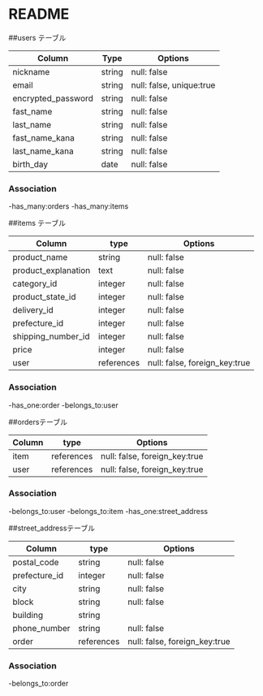 # README

##users テーブル

| Column             | Type   | Options                   |
| -----------------  | -------| ------------------------- |
| nickname           | string | null: false               | <!-- ニックネーム -->　
| email              | string | null: false, unique:true  | <!-- メール-->
| encrypted_password | string | null: false               | <!-- パスワード -->
| fast_name          | string | null: false               | <!-- 名字 -->
| last_name          | string | null: false               | <!-- 名前 -->
| fast_name_kana     | string | null: false               | <!-- 名字カナ -->
| last_name_kana     | string | null: false               | <!-- 名前カナ --> 
| birth_day          | date   | null: false               | <!-- 誕生日 -->

### Association
-has_many:orders
-has_many:items


##items テーブル

| Column              | type       | Options                      |
| ------------------- | -------    | -----------                  |
| product_name        | string     | null: false                  | <!-- 商品名 -->
| product_explanation | text       | null: false                  | <!-- 商品説明 -->
| category_id         | integer    | null: false                  | <!-- カテゴリー -->
| product_state_id    | integer    | null: false                  | <!-- 商品状態 -->
| delivery_id         | integer    | null: false                  | <!-- 配送料 -->
| prefecture_id       | integer    | null: false                  | <!-- 配送地域 -->
| shipping_number_id  | integer    | null: false                  | <!-- 配送日数 -->
| price               | integer    | null: false                  | <!-- 価格 -->
| user                | references | null: false, foreign_key:true| 

### Association
-has_one:order
-belongs_to:user


##ordersテーブル

| Column        | type       | Options                      |
| ------------- | ---------- | ---------------------------- |
| item          | references | null: false, foreign_key:true| 
| user          | references | null: false, foreign_key:true| 

### Association
-belongs_to:user
-belongs_to:item
-has_one:street_address

##street_addressテーブル

| Column        | type       | Options                      |
| ------------- | ---------- | ---------------------------- |
| postal_code   | string     | null: false                  | <!-- 郵便番号 -->
| prefecture_id | integer    | null: false                  | <!-- 都道府県 -->
| city          | string     | null: false                  | <!-- 市町村 -->
| block         | string     | null: false                  | <!-- 番地 -->
| building      | string     |                              | <!-- 建物 -->
| phone_number  | string     | null: false                  | <!-- 電話番号 -->
| order         | references | null: false, foreign_key:true| <!-- 注文 -->

### Association
-belongs_to:order
